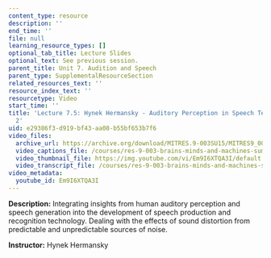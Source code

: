 ```yaml
---
content_type: resource
description: ''
end_time: ''
file: null
learning_resource_types: []
optional_tab_title: Lecture Slides
optional_text: See previous session.
parent_title: Unit 7. Audition and Speech
parent_type: SupplementalResourceSection
related_resources_text: ''
resource_index_text: ''
resourcetype: Video
start_time: ''
title: 'Lecture 7.5: Hynek Hermansky - Auditory Perception in Speech Technology Part
  2'
uid: e29386f3-d919-bf43-aa08-b55bf653b7f6
video_files:
  archive_url: https://archive.org/download/MITRES.9-003SU15/MITRES9_003SU15_Lecture_7-5_300k.mp4
  video_captions_file: /courses/res-9-003-brains-minds-and-machines-summer-course-summer-2015/3cd338289d645432b3a9b81db7f5800f_Em9I6XTQA3I.vtt
  video_thumbnail_file: https://img.youtube.com/vi/Em9I6XTQA3I/default.jpg
  video_transcript_file: /courses/res-9-003-brains-minds-and-machines-summer-course-summer-2015/6ea9a07f9fa1027caadf0bfd467ba7f3_Em9I6XTQA3I.pdf
video_metadata:
  youtube_id: Em9I6XTQA3I
---
```


**Description:** Integrating insights from human auditory perception and speech generation into the development of speech production and recognition technology. Dealing with the effects of sound distortion from predictable and unpredictable sources of noise.

**Instructor:** Hynek Hermansky